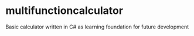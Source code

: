 # multifunctioncalculator
Basic calculator written in C# as learning foundation for future development
